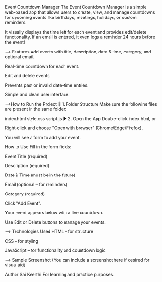 Event Countdown Manager
The Event Countdown Manager is a simple web-based app that allows users to create, view, and manage countdowns for upcoming events like birthdays, meetings, holidays, or custom reminders.

It visually displays the time left for each event and provides edit/delete functionality. If an email is entered, it even logs a reminder 24 hours before the event!

--> Features
Add events with title, description, date & time, category, and optional email.

Real-time countdown for each event.

Edit and delete events.

Prevents past or invalid date-time entries.

Simple and clean user interface.

-->How to Run the Project
📁 1. Folder Structure
Make sure the following files are present in the same folder:


index.html
style.css
script.js
▶️ 2. Open the App
Double-click index.html, or

Right-click and choose "Open with browser" (Chrome/Edge/Firefox).

You will see a form to add your event.

 How to Use
Fill in the form fields:

Event Title (required)

Description (required)

Date & Time (must be in the future)

Email (optional – for reminders)

Category (required)

Click "Add Event".

Your event appears below with a live countdown.

Use Edit or Delete buttons to manage your events.

--> Technologies Used
HTML – for structure

CSS – for styling

JavaScript – for functionality and countdown logic

--> Sample Screenshot
(You can include a screenshot here if desired for visual aid)


 Author
Sai Keerthi
For learning and practice purposes.
